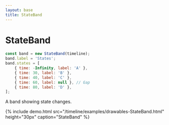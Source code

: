 ```yaml
---
layout: base
title: StateBand
---
```


# StateBand

```javascript
const band = new StateBand(timeline);
band.label = 'States';
band.states = [
    { time: -Infinity, label: 'A' },
    { time: 30, label: 'B' },
    { time: 40, label: 'C' },
    { time: 60, label: null }, // Gap
    { time: 80, label: 'D' },
];
```

A band showing state changes.

{% include demo.html src="/timeline/examples/drawables-StateBand.html"
                     height="30px"
                     caption="StateBand" %}
